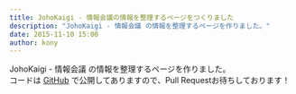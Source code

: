 ```yaml
---
title: JohoKaigi - 情報会議の情報を整理するページをつくりました
description: "JohoKaigi - 情報会議 の情報を整理するページを作りました。"
date: 2015-11-10 15:00
author: kony
---
```


JohoKaigi - 情報会議 の情報を整理するページを作りました。  
コードは [GitHub](https://github.com/htomine/johokaigi) で公開してありますので、Pull Requestお待ちしております！
